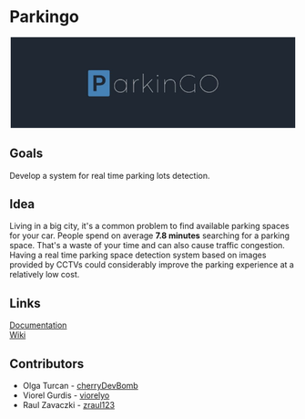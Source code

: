 # Parkingo
<p align="center"><img src="./images/logo.jpg" width="500"></p>  

## Goals
Develop a system for real time parking lots detection.

## Idea
Living in a big city, it's a common problem to find available parking spaces for your car. People spend on average **7.8 minutes** searching for a parking space. That's a waste of your time and can also cause traffic congestion. Having a real time parking space detection system based on images provided by CCTVs could considerably improve the parking experience at a relatively low cost.

## Links
[Documentation](./Documentation.pdf)  
[Wiki](./wiki.md)

## Contributors
* Olga Turcan - [cherryDevBomb](https://github.com/cherryDevBomb)
* Viorel Gurdis - [viorelyo](https://github.com/viorelyo)
* Raul Zavaczki - [zraul123](https://github.com/zraul123)
